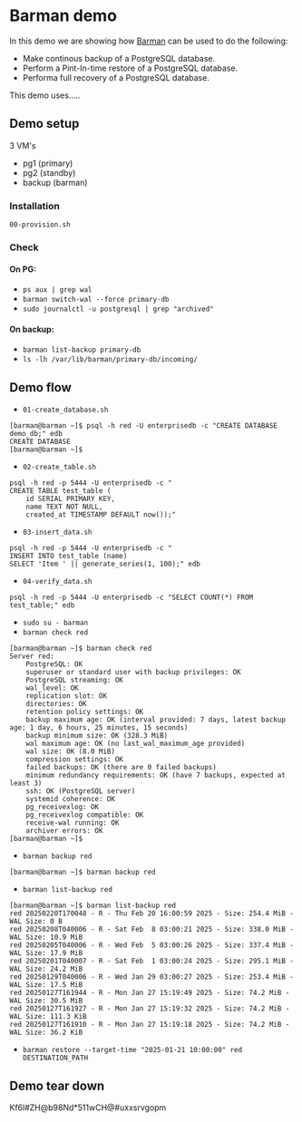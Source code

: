 # Barman demo
In this demo we are showing how [Barman](https://pgbarman.org/) can be used to do the following:
- Make continous backup of a PostgreSQL database.
- Perform a Pint-In-time restore of a PostgreSQL database.
- Performa full recovery of a PostgreSQL database.

This demo uses.....

## Demo setup
3 VM's
- pg1 (primary)
- pg2 (standby)
- backup (barman)

### Installation
`00-provision.sh`

### Check
#### On PG:
- `ps aux | grep wal`
- `barman switch-wal --force primary-db`
- `sudo journalctl -u postgresql | grep "archived"`

#### On backup:
- `barman list-backup primary-db`
- `ls -lh /var/lib/barman/primary-db/incoming/`

## Demo flow
- `01-create_database.sh`
```
[barman@barman ~]$ psql -h red -U enterprisedb -c "CREATE DATABASE demo_db;" edb
CREATE DATABASE
[barman@barman ~]$ 
```

- `02-create_table.sh`
```
psql -h red -p 5444 -U enterprisedb -c "
CREATE TABLE test_table (
    id SERIAL PRIMARY KEY,
    name TEXT NOT NULL,
    created_at TIMESTAMP DEFAULT now());"
```

- `03-insert_data.sh`
```
psql -h red -p 5444 -U enterprisedb -c "
INSERT INTO test_table (name) 
SELECT 'Item ' || generate_series(1, 100);" edb
```

- `04-verify_data.sh`
```
psql -h red -p 5444 -U enterprisedb -c "SELECT COUNT(*) FROM test_table;" edb
```

- `sudo su - barman`
- `barman check red`
```
[barman@barman ~]$ barman check red
Server red:
    PostgreSQL: OK
    superuser or standard user with backup privileges: OK
    PostgreSQL streaming: OK
    wal_level: OK
    replication slot: OK
    directories: OK
    retention policy settings: OK
    backup maximum age: OK (interval provided: 7 days, latest backup age: 1 day, 6 hours, 25 minutes, 15 seconds)
    backup minimum size: OK (328.3 MiB)
    wal maximum age: OK (no last_wal_maximum_age provided)
    wal size: OK (8.0 MiB)
    compression settings: OK
    failed backups: OK (there are 0 failed backups)
    minimum redundancy requirements: OK (have 7 backups, expected at least 3)
    ssh: OK (PostgreSQL server)
    systemid coherence: OK
    pg_receivexlog: OK
    pg_receivexlog compatible: OK
    receive-wal running: OK
    archiver errors: OK
[barman@barman ~]$ 

```
- `barman backup red`
```
[barman@barman ~]$ barman backup red

```
- `barman list-backup red`
```
[barman@barman ~]$ barman list-backup red
red 20250220T170048 - R - Thu Feb 20 16:00:59 2025 - Size: 254.4 MiB - WAL Size: 0 B
red 20250208T040006 - R - Sat Feb  8 03:00:21 2025 - Size: 338.0 MiB - WAL Size: 10.9 MiB
red 20250205T040006 - R - Wed Feb  5 03:00:26 2025 - Size: 337.4 MiB - WAL Size: 17.9 MiB
red 20250201T040007 - R - Sat Feb  1 03:00:24 2025 - Size: 295.1 MiB - WAL Size: 24.2 MiB
red 20250129T040006 - R - Wed Jan 29 03:00:27 2025 - Size: 253.4 MiB - WAL Size: 17.5 MiB
red 20250127T161944 - R - Mon Jan 27 15:19:49 2025 - Size: 74.2 MiB - WAL Size: 30.5 MiB
red 20250127T161927 - R - Mon Jan 27 15:19:32 2025 - Size: 74.2 MiB - WAL Size: 111.3 KiB
red 20250127T161910 - R - Mon Jan 27 15:19:18 2025 - Size: 74.2 MiB - WAL Size: 36.2 KiB
```

- `barman restore --target-time "2025-01-21 10:00:00" red  DESTINATION_PATH`

## Demo tear down

Kf6l#ZH@b98Nd*511wCH@#uxxsrvgopm
